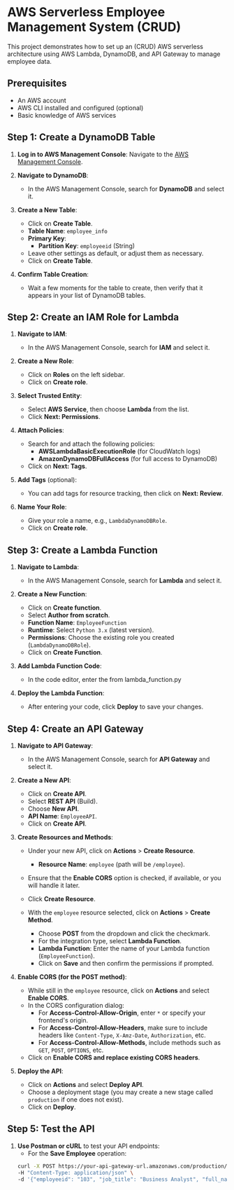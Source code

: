 # AWS Serverless Employee Management System (CRUD)

This project demonstrates how to set up an (CRUD) AWS serverless architecture using AWS Lambda, DynamoDB, and API Gateway to manage employee data.

## Prerequisites

- An AWS account
- AWS CLI installed and configured (optional)
- Basic knowledge of AWS services

## Step 1: Create a DynamoDB Table

1. **Log in to AWS Management Console**: Navigate to the [AWS Management Console](https://aws.amazon.com/console/).

2. **Navigate to DynamoDB**:
   - In the AWS Management Console, search for **DynamoDB** and select it.

3. **Create a New Table**:
   - Click on **Create Table**.
   - **Table Name**: `employee_info`
   - **Primary Key**: 
     - **Partition Key**: `employeeid` (String)
   - Leave other settings as default, or adjust them as necessary.
   - Click on **Create Table**.

4. **Confirm Table Creation**:
   - Wait a few moments for the table to create, then verify that it appears in your list of DynamoDB tables.

## Step 2: Create an IAM Role for Lambda

1. **Navigate to IAM**:
   - In the AWS Management Console, search for **IAM** and select it.

2. **Create a New Role**:
   - Click on **Roles** on the left sidebar.
   - Click on **Create role**.

3. **Select Trusted Entity**:
   - Select **AWS Service**, then choose **Lambda** from the list.
   - Click **Next: Permissions**.

4. **Attach Policies**:
   - Search for and attach the following policies:
     - **AWSLambdaBasicExecutionRole** (for CloudWatch logs)
     - **AmazonDynamoDBFullAccess** (for full access to DynamoDB)
   - Click on **Next: Tags**.

5. **Add Tags** (optional):
   - You can add tags for resource tracking, then click on **Next: Review**.

6. **Name Your Role**:
   - Give your role a name, e.g., `LambdaDynamoDBRole`.
   - Click on **Create role**.

## Step 3: Create a Lambda Function

1. **Navigate to Lambda**:
   - In the AWS Management Console, search for **Lambda** and select it.

2. **Create a New Function**:
   - Click on **Create function**.
   - Select **Author from scratch**.
   - **Function Name**: `EmployeeFunction`
   - **Runtime**: Select `Python 3.x` (latest version).
   - **Permissions**: Choose the existing role you created (`LambdaDynamoDBRole`).
   - Click on **Create Function**.

3. **Add Lambda Function Code**:
   - In the code editor, enter the from lambda_function.py
 
4. **Deploy the Lambda Function**:
   - After entering your code, click **Deploy** to save your changes.

## Step 4: Create an API Gateway

1. **Navigate to API Gateway**:
   - In the AWS Management Console, search for **API Gateway** and select it.

2. **Create a New API**:
   - Click on **Create API**.
   - Select **REST API** (Build).
   - Choose **New API**.
   - **API Name**: `EmployeeAPI`.
   - Click on **Create API**.

3. **Create Resources and Methods**:
   - Under your new API, click on **Actions** > **Create Resource**.
     - **Resource Name**: `employee` (path will be `/employee`).
   - Ensure that the **Enable CORS** option is checked, if available, or you will handle it later.
   - Click **Create Resource**.
   
   - With the `employee` resource selected, click on **Actions** > **Create Method**.
     - Choose **POST** from the dropdown and click the checkmark.
     - For the integration type, select **Lambda Function**.
     - **Lambda Function**: Enter the name of your Lambda function (`EmployeeFunction`).
     - Click on **Save** and then confirm the permissions if prompted.

4. **Enable CORS (for the POST method)**:
   - While still in the `employee` resource, click on **Actions** and select **Enable CORS**.
   - In the CORS configuration dialog:
     - For **Access-Control-Allow-Origin**, enter `*` or specify your frontend's origin.
     - For **Access-Control-Allow-Headers**, make sure to include headers like `Content-Type`, `X-Amz-Date`, `Authorization`, etc.
     - For **Access-Control-Allow-Methods**, include methods such as `GET`, `POST`, `OPTIONS`, etc.
   - Click on **Enable CORS and replace existing CORS headers**.

5. **Deploy the API**:
   - Click on **Actions** and select **Deploy API**.
   - Choose a deployment stage (you may create a new stage called `production` if one does not exist).
   - Click on **Deploy**.

## Step 5: Test the API

1. **Use Postman or cURL** to test your API endpoints:
   - For the **Save Employee** operation:
   ```bash
   curl -X POST https://your-api-gateway-url.amazonaws.com/production/employee \
   -H "Content-Type: application/json" \
   -d '{"employeeid": "103", "job_title": "Business Analyst", "full_name": "Schoen Fernandes", "Salary": 1500000}'
